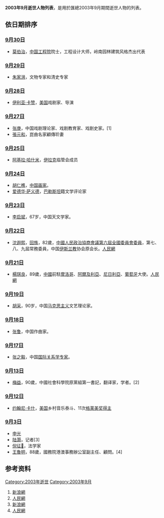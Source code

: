 <center>

</center>

**2003年9月逝世人物列表**，是用於匯總2003年9月期間逝世人物的列表。

## 依日期排序

### [9月30日](../Page/9月30日.md "wikilink")

  - [莫伯治](../Page/莫伯治.md "wikilink")，[中国工程院](../Page/中国工程院.md "wikilink")院士，工程设计大师，岭南园林建筑风格杰出代表

### [9月29日](../Page/9月29日.md "wikilink")

  - [朱家溍](https://zh.wikipedia.org/wiki/朱家溍 "wikilink")，文物专家和清史专家

### [9月28日](../Page/9月28日.md "wikilink")

  - [伊利亚·卡赞](../Page/伊利亚·卡赞.md "wikilink")，[美国](../Page/美国.md "wikilink")戏剧家、导演

### [9月27日](../Page/9月27日.md "wikilink")

  - [张庚](../Page/张庚.md "wikilink")，中国戏剧理论家、戏剧教育家、戏剧史家。\[1\]
  - [張元和](https://zh.wikipedia.org/wiki/張元和 "wikilink")，崑曲名家顧傳玠妻

### [9月25日](../Page/9月25日.md "wikilink")

  - [阿基拉·哈什米](https://zh.wikipedia.org/wiki/阿基拉·哈什米 "wikilink")，[伊拉克](../Page/伊拉克.md "wikilink")临管会成员

### [9月24日](../Page/9月24日.md "wikilink")

  - [胡仁樵](https://zh.wikipedia.org/wiki/胡仁樵 "wikilink")，[中国画家](https://zh.wikipedia.org/wiki/中国 "wikilink")。
  - [爱德华·萨义德](../Page/爱德华·萨义德.md "wikilink")，[巴勒斯坦](../Page/巴勒斯坦.md "wikilink")籍文学评论家

### [9月23日](../Page/9月23日.md "wikilink")

  - [李启斌](https://zh.wikipedia.org/wiki/李启斌 "wikilink")，67岁，中国天文学家。

### [9月22日](../Page/9月22日.md "wikilink")

  - [沈遐熙](../Page/沈遐熙.md "wikilink")，[回族](../Page/回族.md "wikilink")，82歲，[中國人民政治協商會議第六屆全國委員會委員](https://zh.wikipedia.org/wiki/中國人民政治協商會議 "wikilink")，第七、八、九屆常務委員，中国[伊斯兰教](../Page/伊斯兰教.md "wikilink")协会原会长。[人民網](http://www.people.com.cn/GB/shizheng/1026/2111512.html)

### [9月21日](../Page/9月21日.md "wikilink")

  - [楊琪良](https://zh.wikipedia.org/wiki/楊琪良 "wikilink")，89歲，[中國](../Page/中國.md "wikilink")前駐[摩洛哥](https://zh.wikipedia.org/wiki/摩洛哥 "wikilink")、[阿爾及利亞](https://zh.wikipedia.org/wiki/阿爾及利亞 "wikilink")、[尼日利亞](https://zh.wikipedia.org/wiki/尼日利亞 "wikilink")、[葡萄牙](../Page/葡萄牙.md "wikilink")大使。[人民網](http://www.people.com.cn/GB/shizheng/1026/2118361.html)

### [9月19日](../Page/9月19日.md "wikilink")

  - [胡采](https://zh.wikipedia.org/wiki/胡采 "wikilink")，90岁，中国[马克思主义](../Page/马克思主义.md "wikilink")文艺理论家。

### [9月18日](../Page/9月18日.md "wikilink")

  - [张鲁](../Page/张鲁.md "wikilink")，中国作曲家。

### [9月17日](../Page/9月17日.md "wikilink")

  - [张之毅](https://zh.wikipedia.org/wiki/张之毅 "wikilink")，中国[国际关系学专家](https://zh.wikipedia.org/wiki/国际关系学 "wikilink")。

### [9月13日](../Page/9月13日.md "wikilink")

  - [梅益](https://zh.wikipedia.org/wiki/梅益 "wikilink")，90歲，中國社會科學院原黨組第一書記，翻译家，学者。\[2\]

### [9月12日](../Page/9月12日.md "wikilink")

  - [约翰尼·卡什](https://zh.wikipedia.org/wiki/约翰尼·卡什 "wikilink")，[美国](../Page/美国.md "wikilink")乡村音乐泰斗、11次[格莱美奖得主](https://zh.wikipedia.org/wiki/格莱美奖 "wikilink")

### [9月3日](../Page/9月3日.md "wikilink")

  - [申光](https://zh.wikipedia.org/wiki/申光 "wikilink")
  - [陆灏](https://zh.wikipedia.org/wiki/陆灏 "wikilink")，记者\[3\]
  - [倪征𣋉](../Page/倪征𣋉.md "wikilink")，法学家
  - [王魯明](https://zh.wikipedia.org/wiki/王魯明 "wikilink")，88歲，國務院港澳事務辦公室副主任、顧問。\[4\]

## 参考资料

[Category:2003年逝世](https://zh.wikipedia.org/wiki/Category:2003年逝世 "wikilink") [Category:2003年9月](https://zh.wikipedia.org/wiki/Category:2003年9月 "wikilink")

1.  [新浪網](http://ent.sina.com.cn/2003-10-30/1334224200.html)
2.  [人民網](https://archive.is/20130101104858/http://www.people.com.cn/GB/shizheng/1026/2116651.html)
3.  [新浪網](http://news.sina.com.cn/s/2003-11-12/11321102166s.shtml)
4.  [人民網](http://www.people.com.cn/GB/shizheng/1026/2084333.html)